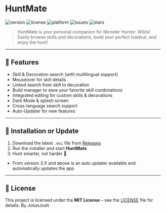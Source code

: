 # HuntMate

![version](https://img.shields.io/badge/version-3.0.0-blue.svg)
![license](https://img.shields.io/badge/license-MIT-green.svg)
![platform](https://img.shields.io/badge/platform-Electron-informational)
![issues](https://img.shields.io/github/issues/JotunJosh/huntmate)
![stars](https://img.shields.io/github/stars/JotunJosh/huntmate?style=social)

> HuntMate is your personal companion for Monster Hunter: Wilds!  
> Easily browse skills and decorations, build your perfect loadout, and enjoy the hunt!

---

## 🚀 Features

- Skill & Decoration search (with multilingual support)
- Mouseover for skill details
- Linked search from skill to decoration
- Build manager to save your favorite skill combinations
- Integrated editing for custom skills & decorations
- Dark Mode & splash screen
- Cross-language search support
- Auto-Updater for new features

---

## 🧰 Installation or Update

1. Download the latest `.msi` file from [Releases](https://github.com/JotunJosh/huntmate/releases)
2. Run the installer and start **HuntMate**
3. Hunt smarter, not harder 🎯

- From version 3.X and above is an auto updater available and automatically updates the app

---

## 📄 License

This project is licensed under the **MIT License** – see the [LICENSE](LICENSE) file for details.
By JotunJosh
